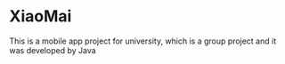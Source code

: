 # XiaoMai
This is a mobile app project for university, which is a group project and it was developed by Java
